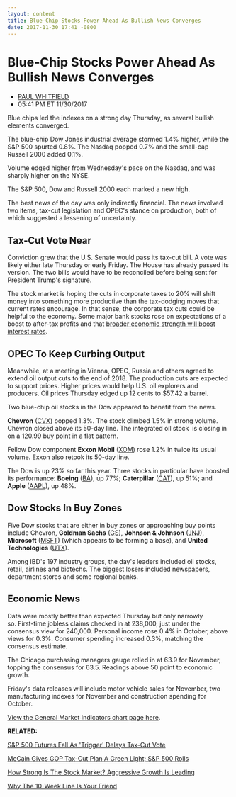 ```yaml
---
layout: content
title: Blue-Chip Stocks Power Ahead As Bullish News Converges
date: 2017-11-30 17:41 -0800
---
```



Blue-Chip Stocks Power Ahead As Bullish News Converges
=======================================================




* [PAUL WHITFIELD](https://www.investors.com/author/whitfieldp/ "Posts by PAUL WHITFIELD")
* 05:41 PM ET 11/30/2017




Blue chips led the indexes on a strong day Thursday, as several bullish elements converged.




 The blue-chip Dow Jones industrial average stormed 1.4% higher, while the S&P 500 spurted 0.8%. The Nasdaq popped 0.7% and the small-cap Russell 2000 added 0.1%.


Volume edged higher from Wednesday's pace on the Nasdaq, and was sharply higher on the NYSE.


The S&P 500, Dow and Russell 2000 each marked a new high.


The best news of the day was only indirectly financial. The news involved two items, tax-cut legislation and OPEC's stance on production, both of which suggested a lessening of uncertainty.


Tax-Cut Vote Near
-----------------


Conviction grew that the U.S. Senate would pass its tax-cut bill. A vote was likely either late Thursday or early Friday. The House has already passed its version. The two bills would have to be reconciled before being sent for President Trump's signature.


The stock market is hoping the cuts in corporate taxes to 20% will shift money into something more productive than the tax-dodging moves that current rates encourage. In that sense, the corporate tax cuts could be helpful to the economy. Some major bank stocks rose on expectations of a boost to after-tax profits and that [broader economic strength will boost interest rates](https://www.investors.com/news/economy/mccain-gives-gop-tax-cut-plan-a-green-light-sp-500-rolls/).


OPEC To Keep Curbing Output
---------------------------


Meanwhile, at a meeting in Vienna, OPEC, Russia and others agreed to extend oil output cuts to the end of 2018. The production cuts are expected to support prices. Higher prices would help U.S. oil explorers and producers. Oil prices Thursday edged up 12 cents to $57.42 a barrel.


Two blue-chip oil stocks in the Dow appeared to benefit from the news.


**Chevron** ([CVX](https://research.investors.com/quote.aspx?symbol=CVX)) popped 1.3%. The stock climbed 1.5% in strong volume. Chevron closed above its 50-day line. The integrated oil stock  is closing in on a 120.99 buy point in a flat pattern.


Fellow Dow component **Exxon Mobil** ([XOM](https://research.investors.com/quote.aspx?symbol=XOM)) rose 1.2% in twice its usual volume. Exxon also retook its 50-day line.


The Dow is up 23% so far this year. Three stocks in particular have boosted its performance: **Boeing** ([BA](https://research.investors.com/quote.aspx?symbol=BA)), up 77%; **Caterpillar** ([CAT](https://research.investors.com/quote.aspx?symbol=CAT)), up 51%; and **Apple** ([AAPL](https://research.investors.com/quote.aspx?symbol=AAPL)), up 48%.


Dow Stocks In Buy Zones
-----------------------


Five Dow stocks that are either in buy zones or approaching buy points include Chevron, **Goldman Sachs** ([GS](https://research.investors.com/quote.aspx?symbol=GS)), **Johnson & Johnson** ([JNJ](https://research.investors.com/quote.aspx?symbol=JNJ)), **Microsoft** ([MSFT](https://research.investors.com/quote.aspx?symbol=MSFT)) (which appears to be forming a base), and **United Technologies** ([UTX](https://research.investors.com/quote.aspx?symbol=UTX)).


Among IBD's 197 industry groups, the day's leaders included oil stocks, retail, airlines and biotechs. The biggest losers included newspapers, department stores and some regional banks.


Economic News
-------------


Data were mostly better than expected Thursday but only narrowly so. First-time jobless claims checked in at 238,000, just under the consensus view for 240,000. Personal income rose 0.4% in October, above views for 0.3%. Consumer spending increased 0.3%, matching the consensus estimate.


The Chicago purchasing managers gauge rolled in at 63.9 for November, topping the consensus for 63.5. Readings above 50 point to economic growth.


Friday's data releases will include motor vehicle sales for November, two manufacturing indexes for November and construction spending for October.


[View the General Market Indicators chart page here](https://www.investors.com/wp-content/uploads/2017/11/IBD3011152703GMI.pdf).


**RELATED:**


[S&P 500 Futures Fall As 'Trigger' Delays Tax-Cut Vote](https://www.investors.com/news/sp-500-futures-fall-as-trigger-delays-tax-cut-vote/)


[McCain Gives GOP Tax-Cut Plan A Green Light; S&P 500 Rolls](https://www.investors.com/news/economy/mccain-gives-gop-tax-cut-plan-a-green-light-sp-500-rolls/)


[How Strong Is The Stock Market? Aggressive Growth Is Leading](https://www.investors.com/how-to-invest/investors-corner/these-7-ibd-stock-indexes-are-beating-the-nasdaq-year-to-date/)


[Why The 10-Week Line Is Your Friend](https://www.investors.com/how-to-invest/investors-corner/how-to-trade-stocks-why-the-10-week-line-offers-follow-on-buy-points/)




